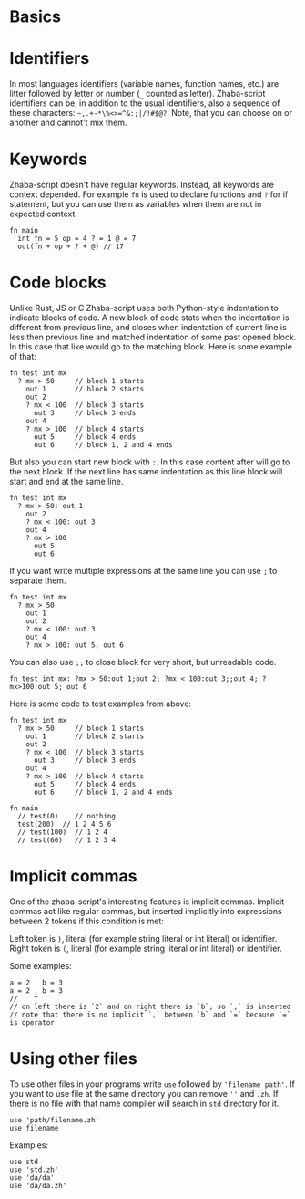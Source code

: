 # Basics

# Identifiers

In most languages identifiers (variable names, function names, etc.) are litter followed by letter or number (`_` counted as letter). Zhaba-script identifiers can be, in addition to the usual identifiers, also a sequence of these characters: `~,.+-*\%<>=^&:;|/!#$@?`. Note, that you can choose on or another and cannot't mix them.

# Keywords

Zhaba-script doesn't have regular keywords. Instead, all keywords are context depended. For example `fn` is used to declare functions and `?` for if statement, but you can use them as variables when them are not in expected context.

```zh
fn main
  int fn = 5 op = 4 ? = 1 @ = 7
  out(fn + op + ? + @) // 17
```

# Code blocks

Unlike Rust, JS or C Zhaba-script uses both Python-style indentation to indicate blocks of code.
A new block of code stats when the indentation is different from previous line, and closes when indentation of current line is less then previous line and matched indentation of some past opened block. In this case that like would go to the matching block. Here is some example of that:

```zh
fn test int mx
  ? mx > 50     // block 1 starts
    out 1       // block 2 starts
    out 2
    ? mx < 100  // block 3 starts
      out 3     // block 3 ends
    out 4
    ? mx > 100  // block 4 starts
      out 5     // block 4 ends
      out 6     // block 1, 2 and 4 ends
```

But also you can start new block with `:`. In this case content after will go to the next block. If the next line has same indentation as this line block will start and end at the same line.

```zh
fn test int mx
  ? mx > 50: out 1
    out 2
    ? mx < 100: out 3
    out 4
    ? mx > 100
      out 5
      out 6
```

If you want write multiple expressions at the same line you can use `;` to separate them.

```zh
fn test int mx
  ? mx > 50
    out 1
    out 2
    ? mx < 100: out 3
    out 4
    ? mx > 100: out 5; out 6
```

You can also use `;;` to close block for very short, but unreadable code.

```zh
fn test int mx: ?mx > 50:out 1;out 2; ?mx < 100:out 3;;out 4; ?mx>100:out 5; out 6
```

Here is some code to test examples from above:

```zh
fn test int mx
  ? mx > 50     // block 1 starts
    out 1       // block 2 starts
    out 2
    ? mx < 100  // block 3 starts
      out 3     // block 3 ends
    out 4
    ? mx > 100  // block 4 starts
      out 5     // block 4 ends
      out 6     // block 1, 2 and 4 ends

fn main
  // test(0)    // nothing
  test(200)  // 1 2 4 5 6
  // test(100)  // 1 2 4
  // test(60)   // 1 2 3 4
```

# Implicit commas

One of the zhaba-script's interesting features is implicit commas. Implicit commas act like regular commas, but inserted implicitly into expressions between 2 tokens if this condition is met:

Left token is `)`, literal (for example string literal or int literal) or identifier.
Right token is `(`, literal (for example string literal or int literal) or identifier.

Some examples:

```zh
a = 2   b = 3
a = 2 , b = 3
//    ^
// on left there is `2` and on right there is `b`, so `,` is inserted
// note that there is no implicit `,` between `b` and `=` because `=` is operator
```

# Using other files

To use other files in your programs write `use` followed by `'filename path'`. If you want to use file at the same directory you can remove `''` and `.zh`. If there is no file with that name compiler will search in `std` directory for it.

```zh
use 'path/filename.zh'
use filename
```

Examples:

```zh
use std
use 'std.zh'
use 'da/da'
use 'da/da.zh'
```
